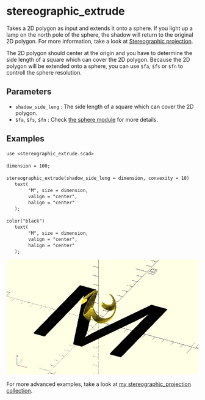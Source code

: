 # stereographic_extrude

Takes a 2D polygon as input and extends it onto a sphere. If you light up a lamp on the north pole of the sphere, the shadow will return to the original 2D polygon. For more information, take a look at [Stereographic projection](https://en.wikipedia.org/wiki/Stereographic_projection).

The 2D polygon should center at the origin and you have to determine the side length of a square which can cover the 2D polygon. Because the 2D polygon will be extended onto a sphere, you can use `$fa`, `$fs` or `$fn` to controll the sphere resolution.

## Parameters

- `shadow_side_leng` : The side length of a square which can cover the 2D polygon.
- `$fa`, `$fs`, `$fn` : Check [the sphere module](https://en.wikibooks.org/wiki/OpenSCAD_User_Manual/Primitive_Solids#sphere) for more details.


## Examples
    
    use <stereographic_extrude.scad>
    
	dimension = 100;
	
	stereographic_extrude(shadow_side_leng = dimension, convexity = 10)
	   text(
            "M", size = dimension, 
            valign = "center", 
            halign = "center"
       );
	   
	color("black") 
	   text(
            "M", size = dimension, 
            valign = "center", 
            halign = "center"
       );

![stereographic_extrude](images/lib3x-stereographic_extrude-1.JPG)

For more advanced examples, take a look at [my stereographic_projection collection](https://www.thingiverse.com/JustinSDK/collections/stereographic-projection).